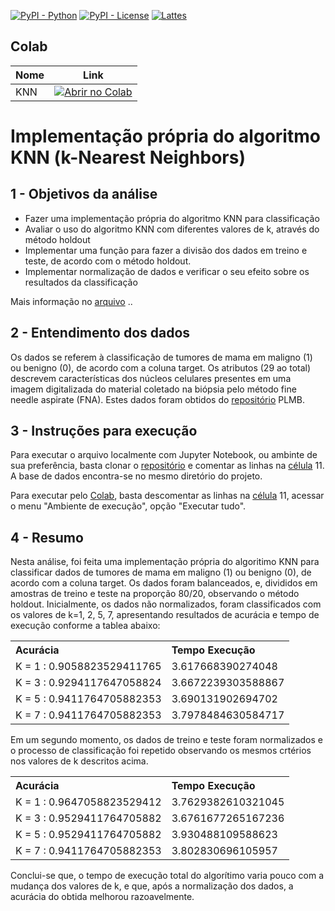 [![PyPI - Python](https://img.shields.io/badge/python-v3.6+-blue.svg)](https://pypi.org/project/bertopic/)
[![PyPI - License](https://img.shields.io/badge/license-MIT-green.svg)](https://github.com/mediote/twAnalytics/blob/main/LICENSE)
[![Lattes](https://img.shields.io/badge/Lattes-CNPq-blueviolet)](http://lattes.cnpq.br/2455024624300452)


## Colab 

| Nome  | Link  |
|---|---|
| KNN  | [![Abrir no Colab](https://colab.research.google.com/assets/colab-badge.svg)](https://colab.research.google.com/github/mediote/knn/blob/main/knn.ipynb)  |


# Implementação própria do algoritmo KNN (k-Nearest Neighbors) 

## 1 - Objetivos da análise


<ul>
    <li>Fazer uma implementação própria do algoritmo KNN para classificação</li>
    <li>Avaliar o uso do algoritmo KNN com diferentes valores de k, através do
método holdout</li>
    <li>Implementar uma função para fazer a divisão dos dados em treino e teste, de
acordo com o método holdout. </li>
    <li>Implementar normalização de dados e verificar o seu efeito sobre os
resultados da classificação</li>
</ul> 

Mais informação no <a href="https://github.com/mediote/knn/blob/main/instrucoes.pdf">arquivo</a> ..

## 2 - Entendimento dos dados

Os dados se referem à classificação de tumores de mama em maligno (1) ou benigno (0), de acordo com a coluna target. Os atributos (29 ao total) descrevem características dos núcleos celulares presentes em uma imagem digitalizada do material coletado na biópsia pelo método fine needle aspirate (FNA). Estes dados foram obtidos do  <a href="https://biodatamining.biomedcentral.com/articles/10.1186/s13040-017-0154-4
">repositório</a> PLMB.

## 3 - Instruções para execução

Para executar o arquivo localmente com Jupyter Notebook, ou ambinte de sua preferência, basta clonar o <a href="https://github.com/mediote/knn.git">repositório</a> e comentar as linhas na  <a href="https://colab.research.google.com/drive/1CLJ45koDzznmEnDcf_TAkKHCRajc3LRH#scrollTo=c05dfc81&line=4&uniqifier=1">célula</a> 11. A base de dados encontra-se no mesmo diretório do projeto.

Para executar pelo <a href="https://colab.research.google.com/drive/1CLJ45koDzznmEnDcf_TAkKHCRajc3LRH#scrollTo=51d0805d">Colab</a>, basta descomentar as linhas na  <a href="https://colab.research.google.com/drive/1CLJ45koDzznmEnDcf_TAkKHCRajc3LRH#scrollTo=c05dfc81&line=4&uniqifier=1">célula</a> 11, acessar o menu "Ambiente de execução", opção "Executar tudo".

## 4 -  Resumo

Nesta análise, foi feita uma implementação própria do algoritimo KNN para classificar dados de tumores de mama em maligno (1) ou benigno (0), de acordo com a coluna target. Os dados foram balanceados, e, divididos em amostras de treino e teste na proporção 80/20, observando o método holdout. Inicialmente, os dados não normalizados, foram classificados com os valores de k=1, 2, 5, 7, apresentando resultados de acurácia e tempo de execução conforme a tablea abaixo:

<table>
  <tr>
    <th style="text-align: left">Acurácia</th>
    <th style="text-align: left">Tempo Execução</th> 
  </tr>
  <tr>
    <td>K = 1 : 0.9058823529411765</td>
    <td style="text-align: left">3.617668390274048</td>
  </tr>
  <tr>
    <td>K = 3 : 0.9294117647058824</td>
    <td style="text-align: left">3.6672239303588867</td>
  </tr>
  <tr>
    <td>K = 5 : 0.9411764705882353</td>
    <td style="text-align: left">3.690131902694702</td>
  </tr>
   <tr>
    <td>K = 7 : 0.9411764705882353</td>
    <td style="text-align: left">3.7978484630584717</td>
  </tr>
</table>

Em um segundo momento, os dados de treino e teste foram normalizados e o processo de classificação foi repetido observando os mesmos crtérios nos valores de k descritos acima.

<table>
  <tr>
    <th style="text-align: left">Acurácia</th>
    <th style="text-align: left">Tempo Execução</th> 
  </tr>
  <tr>
    <td>K = 1 : 0.9647058823529412</td>
    <td style="text-align: left">3.7629382610321045</td>
  </tr>
  <tr>
    <td>K = 3 : 0.9529411764705882</td>
    <td style="text-align: left">3.6761677265167236</td>
  </tr>
  <tr>
    <td>K = 5 : 0.9529411764705882</td>
    <td style="text-align: left">3.930488109588623</td>
  </tr>
   <tr>
    <td>K = 7 : 0.9411764705882353</td>
    <td style="text-align: left">3.802830696105957</td>
  </tr>
</table>

Conclui-se que, o tempo de execução total do algorítimo varia pouco com a mudança dos valores de k, e que, após a normalização dos dados, a acurácia do obtida melhorou razoavelmente.




